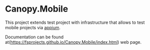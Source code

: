 # Canopy.Mobile

This project extends test project with infrastructure that allows to test mobile projects via [appium](http://appium.io/).

Documentation can be found at(https://fsprojects.github.io/Canopy.Mobile/index.html) web page.
